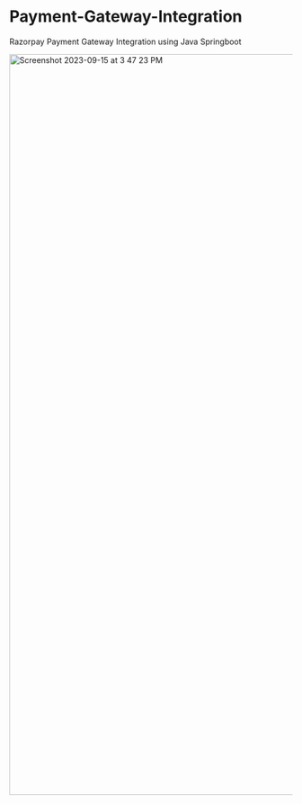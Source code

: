 # Payment-Gateway-Integration
Razorpay Payment Gateway Integration using Java Springboot


<img width="1315" alt="Screenshot 2023-09-15 at 3 47 23 PM" src="https://github.com/shushill/Payment-Gateway-Integration/assets/28860154/69ef3400-6867-4e63-a287-df51548e547c">
